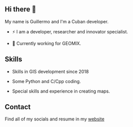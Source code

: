 ## Hi there 👋

<!--
**gtoranzo/gtoranzo** is a ✨ _special_ ✨ repository because its `README.md` (this file) appears on your GitHub profile.

Here are some ideas to get you started:

- 🔭 I’m currently working on ...
- 🌱 I’m currently learning ...
- 👯 I’m looking to collaborate on ...
- 🤔 I’m looking for help with ...
- 💬 Ask me about ...
- 📫 How to reach me: ...
- 😄 Pronouns: ...
- ⚡ Fun fact: ...
-->

My name is Guillermo and I'm a Cuban developer.

- ⚡ I am a developer, researcher and innovator specialist.

- 🔭 Currently working for GEOMIX.

## Skills

- Skills in GIS development since 2018

- Some Python and C/Cpp coding.

- Special skills and experience in creating maps.

## Contact

Find all of my socials and resume in my [website](https://gtoranzo.github.io/gtoranzo-web)
